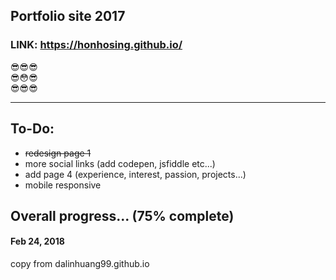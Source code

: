 ## Portfolio site 2017

### LINK: https://honhosing.github.io/

:sunglasses::sunglasses::sunglasses: <br>
:sunglasses::flushed::sunglasses: <br>
:sunglasses::sunglasses::sunglasses: <br>

---

## To-Do: 
* ~~redesign page 1~~
* more social links (add codepen, jsfiddle etc...)
* add page 4 (experience, interest, passion, projects...)
* mobile responsive


## Overall progress... (75% complete)

#### Feb 24, 2018
copy from dalinhuang99.github.io

